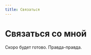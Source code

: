 ```yaml
---
title: Связаться
---
```


<div class="col-md-12">
  <h1>Связаться со мной</h1>
  <div class="hr"></div>
  <div class="text-center">Скоро будет готово. Правда-правда.</div>
</div>